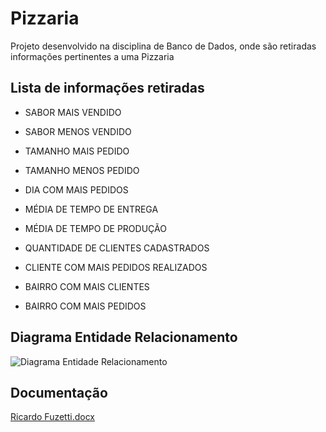 # Pizzaria
Projeto desenvolvido na disciplina de Banco de Dados, onde são retiradas informações pertinentes a uma Pizzaria

## Lista de informações retiradas
- SABOR MAIS VENDIDO

- SABOR MENOS VENDIDO

- TAMANHO MAIS PEDIDO

- TAMANHO MENOS PEDIDO

- DIA COM MAIS PEDIDOS

- MÉDIA DE TEMPO DE ENTREGA

- MÉDIA DE TEMPO DE PRODUÇÃO

- QUANTIDADE DE CLIENTES CADASTRADOS

- CLIENTE COM MAIS PEDIDOS REALIZADOS

- BAIRRO COM MAIS CLIENTES

- BAIRRO COM MAIS PEDIDOS

## Diagrama Entidade Relacionamento
![Diagrama Entidade Relacionamento](https://user-images.githubusercontent.com/53881067/122416978-8bd88e00-cf5f-11eb-834c-15faa7882268.png)

## Documentação
[Ricardo Fuzetti.docx](https://github.com/RicardoFuzetti/PizzariaSQL/files/6671018/Ricardo.Fuzetti.docx)


